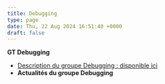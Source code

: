 ```yaml
---
title: Debugging
type: page
date: Thu, 22 Aug 2024 16:51:40 +0000
draft: false
---
```


**GT Debugging**

  * [Description du groupe Debugging : disponible ici](/group/debugging)
  * **Actualités du groupe Debugging**


